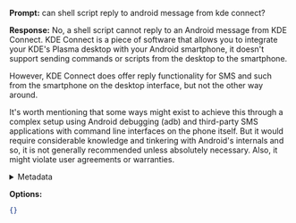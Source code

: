 **Prompt:**
can shell script reply to android message from kde connect?

**Response:**
No, a shell script cannot reply to an Android message from KDE Connect. KDE Connect is a piece of software that allows you to integrate your KDE's Plasma desktop with your Android smartphone, it doesn't support sending commands or scripts from the desktop to the smartphone.

However, KDE Connect does offer reply functionality for SMS and such from the smartphone on the desktop interface, but not the other way around. 

It's worth mentioning that some ways might exist to achieve this through a complex setup using Android debugging (adb) and third-party SMS applications with command line interfaces on the phone itself. But it would require considerable knowledge and tinkering with Android's internals and so, it is not generally recommended unless absolutely necessary. Also, it might violate user agreements or warranties.

<details><summary>Metadata</summary>

- Duration: 13598 ms
- Datetime: 2023-07-20T15:57:38.458759
- Model: gpt-4-0613

</details>

**Options:**
```json
{}
```


